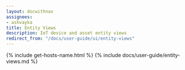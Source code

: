 ```yaml
---
layout: docwithnav
assignees:
- ashvayka
title: Entity Views
description: IoT device and asset entity views
redirect_from: "/docs/user-guide/ui/entity-views"
---
```


{% include get-hosts-name.html %}
{% include docs/user-guide/entity-views.md %}